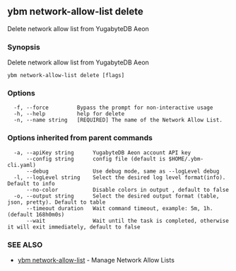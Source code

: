 ## ybm network-allow-list delete

Delete network allow list from YugabyteDB Aeon

### Synopsis

Delete network allow list from YugabyteDB Aeon

```
ybm network-allow-list delete [flags]
```

### Options

```
  -f, --force         Bypass the prompt for non-interactive usage
  -h, --help          help for delete
  -n, --name string   [REQUIRED] The name of the Network Allow List.
```

### Options inherited from parent commands

```
  -a, --apiKey string      YugabyteDB Aeon account API key
      --config string      config file (default is $HOME/.ybm-cli.yaml)
      --debug              Use debug mode, same as --logLevel debug
  -l, --logLevel string    Select the desired log level format(info). Default to info
      --no-color           Disable colors in output , default to false
  -o, --output string      Select the desired output format (table, json, pretty). Default to table
      --timeout duration   Wait command timeout, example: 5m, 1h. (default 168h0m0s)
      --wait               Wait until the task is completed, otherwise it will exit immediately, default to false
```

### SEE ALSO

* [ybm network-allow-list](ybm_network-allow-list.md)	 - Manage Network Allow Lists

